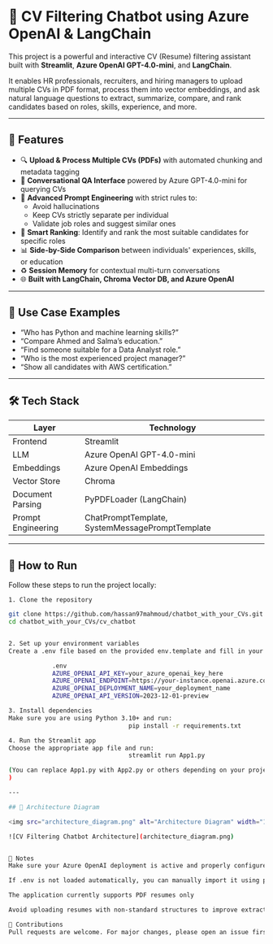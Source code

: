 # 📄 CV Filtering Chatbot using Azure OpenAI & LangChain

This project is a powerful and interactive CV (Resume) filtering assistant built with **Streamlit**, **Azure OpenAI GPT-4.0-mini**, and **LangChain**.

It enables HR professionals, recruiters, and hiring managers to upload multiple CVs in PDF format, process them into vector embeddings, and ask natural language questions to extract, summarize, compare, and rank candidates based on roles, skills, experience, and more.

---

## 🚀 Features

- 🔍 **Upload & Process Multiple CVs (PDFs)** with automated chunking and metadata tagging  
- 💬 **Conversational QA Interface** powered by Azure GPT-4.0-mini for querying CVs  
- 📌 **Advanced Prompt Engineering** with strict rules to:
  - Avoid hallucinations  
  - Keep CVs strictly separate per individual  
  - Validate job roles and suggest similar ones  
- 🧠 **Smart Ranking**: Identify and rank the most suitable candidates for specific roles  
- 📊 **Side-by-Side Comparison** between individuals' experiences, skills, or education  
- ♻️ **Session Memory** for contextual multi-turn conversations  
- 🌐 **Built with LangChain, Chroma Vector DB, and Azure OpenAI**

---

## 🧠 Use Case Examples

- “Who has Python and machine learning skills?”  
- “Compare Ahmed and Salma’s education.”  
- “Find someone suitable for a Data Analyst role.”  
- “Who is the most experienced project manager?”  
- “Show all candidates with AWS certification.”

---

## 🛠 Tech Stack

| Layer               | Technology                            |
|---------------------|----------------------------------------|
| Frontend            | Streamlit                             |
| LLM                 | Azure OpenAI GPT-4.0-mini             |
| Embeddings          | Azure OpenAI Embeddings               |
| Vector Store        | Chroma                                |
| Document Parsing    | PyPDFLoader (LangChain)               |
| Prompt Engineering  | ChatPromptTemplate, SystemMessagePromptTemplate |

---

## 📁 How to Run

Follow these steps to run the project locally:

    1. Clone the repository

```bash
git clone https://github.com/hassan97mahmoud/chatbot_with_your_CVs.git
cd chatbot_with_your_CVs/cv_chatbot


2. Set up your environment variables
Create a .env file based on the provided env.template and fill in your Azure OpenAI credentials:

            .env
            AZURE_OPENAI_API_KEY=your_azure_openai_key_here
            AZURE_OPENAI_ENDPOINT=https://your-instance.openai.azure.com/
            AZURE_OPENAI_DEPLOYMENT_NAME=your_deployment_name
            AZURE_OPENAI_API_VERSION=2023-12-01-preview

3. Install dependencies
Make sure you are using Python 3.10+ and run:
                                 pip install -r requirements.txt

4. Run the Streamlit app
Choose the appropriate app file and run:
                                 streamlit run App1.py

(You can replace App1.py with App2.py or others depending on your project structure)
)

---

## 🧭 Architecture Diagram

<img src="architecture_diagram.png" alt="Architecture Diagram" width="100%" />

![CV Filtering Chatbot Architecture](architecture_diagram.png)


📌 Notes
Make sure your Azure OpenAI deployment is active and properly configured

If .env is not loaded automatically, you can manually import it using python-dotenv

The application currently supports PDF resumes only

Avoid uploading resumes with non-standard structures to improve extraction accuracy

🤝 Contributions
Pull requests are welcome. For major changes, please open an issue first to discuss the intended modifications.

